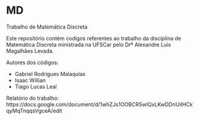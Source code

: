 # MD
<p>Trabalho de Matemática Discreta</p>
Este repositório contém codigos referentes ao trabalho da disciplina de Matemática Discreta ministrada na UFSCar pelo Drº Alexandre Luis Magalhães Levada.
<p>Autores dos códigos:</p>
<ul>
  <li>Gabriel Rodrigues Malaquias</li>
  <li>Isaac Willian</li>
  <li>Tiago Lucas Leal</li>
  </ul>
Relatório do trabalho: https://docs.google.com/document/d/1whZJs1OOBCR5wIQxLKwDDriUiIHCkqyMqTnqqsVgceA/edit

